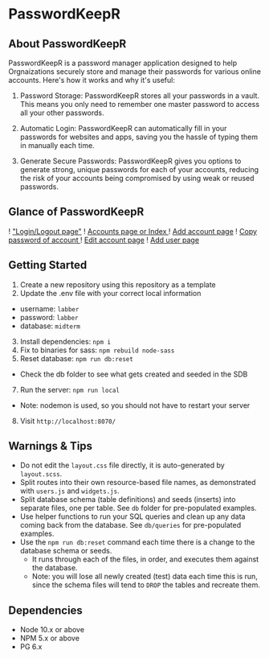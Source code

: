 PasswordKeepR
=========


## About PasswordKeepR
PasswordKeepR is a password manager application designed to help Orgnaizations securely store and manage their passwords for various online accounts. Here's how it works and why it's useful:

  1. Password Storage: PasswordKeepR stores all your passwords in a vault. This means you only need to remember one master password to access all your other passwords.
  2. Automatic Login: PasswordKeepR can automatically fill in your passwords for websites and apps, saving you the hassle of typing them in manually each time.

  3. Generate Secure Passwords: PasswordKeepR gives you options to generate strong, unique passwords for each of your accounts, reducing the risk of your accounts being compromised by using weak or reused passwords.

## Glance of PasswordKeepR
! ["Login/Logout page"](public/images/Login:out.png)
! [Accounts page or Index ](/public/images/accountsPage.png)
! [Add account page](/public/images/addAccount.png)
! [Copy password of account ](/public/images/copyPass.png)
! [Edit account page](/public/images/editAccount.png)
! [Add user page](/public/images/addUser.png)



## Getting Started
1. Create a new repository using this repository as a template
2. Update the .env file with your correct local information 
  - username: `labber` 
  - password: `labber` 
  - database: `midterm`
3. Install dependencies: `npm i`
4. Fix to binaries for sass: `npm rebuild node-sass`
5. Reset database: `npm run db:reset`
  - Check the db folder to see what gets created and seeded in the SDB
7. Run the server: `npm run local`
  - Note: nodemon is used, so you should not have to restart your server
8. Visit `http://localhost:8070/`

## Warnings & Tips

- Do not edit the `layout.css` file directly, it is auto-generated by `layout.scss`.
- Split routes into their own resource-based file names, as demonstrated with `users.js` and `widgets.js`.
- Split database schema (table definitions) and seeds (inserts) into separate files, one per table. See `db` folder for pre-populated examples. 
- Use helper functions to run your SQL queries and clean up any data coming back from the database. See `db/queries` for pre-populated examples.
- Use the `npm run db:reset` command each time there is a change to the database schema or seeds. 
  - It runs through each of the files, in order, and executes them against the database. 
  - Note: you will lose all newly created (test) data each time this is run, since the schema files will tend to `DROP` the tables and recreate them.

## Dependencies

- Node 10.x or above
- NPM 5.x or above
- PG 6.x
